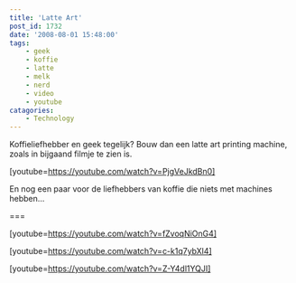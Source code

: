 ```yaml
---
title: 'Latte Art'
post_id: 1732
date: '2008-08-01 15:48:00'
tags:
    - geek
    - koffie
    - latte
    - melk
    - nerd
    - video
    - youtube
catagories:
    - Technology
---
```


Koffieliefhebber en geek tegelijk? Bouw dan een latte art printing machine, zoals in bijgaand filmje te zien is.

[youtube=https://youtube.com/watch?v=PjgVeJkdBn0]

 En nog een paar voor de liefhebbers van koffie die niets met machines hebben…
 
=== 

[youtube=https://youtube.com/watch?v=fZvoqNiOnG4]

[youtube=https://youtube.com/watch?v=c-k1q7ybXl4]

[youtube=https://youtube.com/watch?v=Z-Y4dl1YQJI]

  